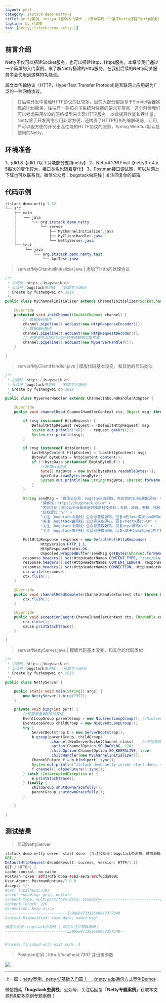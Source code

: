 ```yaml
---
layout: post
category: itstack-demo-netty-1
title: netty案例，netty4.1基础入门篇十二《简单实现一个基于Netty搭建的Http服务》
tagline: by 付政委
tag: [netty,itstack-demo-netty-1]
---
```


## 前言介绍
Netty不仅可以搭建Socket服务，也可以搭建Http、Https服务。本章节我们通过一个简单的入门案例，来了解Netty搭建的Http服务，在我们后续的Netty网关服务中会使用到这样的功能点。

超文本传输协议（HTTP，HyperText Transfer Protocol)是互联网上应用最为广泛的一种网络协议。
>在后端开发中接触HTTP协议的比较多，目前大部分都是基于Servlet容器实现的Http服务，往往有一些核心子系统对性能的要求非常高，这个时候我们可以考虑采用NIO的网络模型来实现HTTP服务，以此提高性能和吞吐量，Netty除了开发网络应用非常方便，还内置了HTTP相关的编解码器，让用户可以很方便的开发出高性能的HTTP协议的服务，Spring Webflux默认是使用的Netty。

## 环境准备
1、jdk1.8【jdk1.7以下只能部分支持netty】
2、Netty4.1.36.Final【netty3.x 4.x 5每次的变化较大，接口类名也随着变化】
3、Postman接口调试器，可以从网上下载也可以联系我，微信公众号：bugstack虫洞栈 | 关注回复你的邮箱

## 代码示例

```java
itstack-demo-netty-1-12
└── src
    ├── main
    │   └── java
    │       └── org.itstack.demo.netty
    │           └── server    	
    │               ├── MyChannelInitializer.java
    │               ├── MyClientHandler.java
    │               └── NettyServer.java
    └── test
         └── java
             └── org.itstack.demo.netty.test
                 └── ApiTest.java
```

>server/MyChannelInitializer.java | 添加了Http的处理协议

```java
/**
 * 虫洞栈：https://bugstack.cn
 * 公众号：bugstack虫洞栈  ｛获取学习源码｝
 * Create by fuzhengwei on 2019
 */
public class MyChannelInitializer extends ChannelInitializer<SocketChannel> {

    @Override
    protected void initChannel(SocketChannel channel) {
        // 数据解码操作
        channel.pipeline().addLast(new HttpResponseEncoder());
        // 数据编码操作
        channel.pipeline().addLast(new HttpRequestDecoder());
        // 在管道中添加我们自己的接收数据实现方法
        channel.pipeline().addLast(new MyServerHandler());
    }

}
```

>server/MyClientHandler.java | 模版代码基本没变，和其他的代码类似

```java
/**
 * 虫洞栈：https://bugstack.cn
 * 公众号：bugstack虫洞栈  ｛获取学习源码｝
 * Create by fuzhengwei on 2019
 */
public class MyServerHandler extends ChannelInboundHandlerAdapter {

    @Override
    public void channelRead(ChannelHandlerContext ctx, Object msg) throws Exception {

        if (msg instanceof HttpRequest) {
            DefaultHttpRequest request = (DefaultHttpRequest) msg;
            System.out.println("URI:" + request.getUri());
            System.err.println(msg);
        }

        if (msg instanceof HttpContent) {
            LastHttpContent httpContent = (LastHttpContent) msg;
            ByteBuf byteData = httpContent.content();
            if (!(byteData instanceof EmptyByteBuf)) {
                //接收msg消息
                byte[] msgByte = new byte[byteData.readableBytes()];
                byteData.readBytes(msgByte);
                System.out.println(new String(msgByte, Charset.forName("UTF-8")));
            }
        }

        String sendMsg = "微信公众号：bugstack虫洞栈，欢迎您的关注&获取源码！不平凡的岁月终究来自你每日不停歇的刻苦拼搏，每一次真正成长都因看清脚下路而抉择出的生活。愿你我；承遇朝霞，年少正恰，整装戎马，刻印风华。\n" +
                "博客栈：https://bugstack.cn\n" +
                "内容介绍：本公众号会每天定时推送科技资料；专题、源码、书籍、视频、咨询、面试、环境等方面内容。尤其在技术专题方面会提供更多的原创内容，让更多的程序员可以从最基础开始了解到技术全貌，目前已经对外提供的有；《手写RPC框架》、《用Java实现JVM》、《基于JavaAgent的全链路监控》、《Netty案例》等专题。\n" +
                "获取源码：\n" +
                "关注｛bugstack虫洞栈｝公众号获取源码，回复<用Java实现jvm源码>\n" +
                "关注｛bugstack虫洞栈｝公众号获取源码，回复<netty源码>\n" +
                "关注｛bugstack虫洞栈｝公众号获取源码，回复<rpc源码>\n" +
                "关注｛bugstack虫洞栈｝公众号获取源码，回复<基于JavaAgent的全链路监控>";

        FullHttpResponse response = new DefaultFullHttpResponse(
                HttpVersion.HTTP_1_1,
                HttpResponseStatus.OK,
                Unpooled.wrappedBuffer(sendMsg.getBytes(Charset.forName("UTF-8"))));
        response.headers().set(HttpHeaderNames.CONTENT_TYPE, "text/plain;charset=UTF-8");
        response.headers().set(HttpHeaderNames.CONTENT_LENGTH, response.content().readableBytes());
        response.headers().set(HttpHeaderNames.CONNECTION, HttpHeaderValues.KEEP_ALIVE);
        ctx.write(response);
        ctx.flush();
    }

    @Override
    public void channelReadComplete(ChannelHandlerContext ctx) throws Exception {
        ctx.flush();
    }

    @Override
    public void exceptionCaught(ChannelHandlerContext ctx, Throwable cause) throws Exception {
        ctx.close();
        cause.printStackTrace();
    }

}
```

>server/NettyServer.java | 模版代码基本没变，和其他的代码类似

```java
/**
 * 虫洞栈：https://bugstack.cn
 * 公众号：bugstack虫洞栈  ｛获取学习源码｝
 * Create by fuzhengwei on 2019
 */
public class NettyServer {

    public static void main(String[] args) {
        new NettyServer().bing(7397);
    }

    private void bing(int port) {
        //配置服务端NIO线程组
        EventLoopGroup parentGroup = new NioEventLoopGroup(); //NioEventLoopGroup extends MultithreadEventLoopGroup Math.max(1, SystemPropertyUtil.getInt("io.netty.eventLoopThreads", NettyRuntime.availableProcessors() * 2));
        EventLoopGroup childGroup = new NioEventLoopGroup();
        try {
            ServerBootstrap b = new ServerBootstrap();
            b.group(parentGroup, childGroup)
                    .channel(NioServerSocketChannel.class)    //非阻塞模式
                    .option(ChannelOption.SO_BACKLOG, 128)
                    .childOption(ChannelOption.SO_KEEPALIVE, true)
                    .childHandler(new MyChannelInitializer());
            ChannelFuture f = b.bind(port).sync();
            System.out.println("itstack-demo-netty server start done. {关注公众号：bugstack虫洞栈，获取源码}");
            f.channel().closeFuture().sync();
        } catch (InterruptedException e) {
            e.printStackTrace();
        } finally {
            childGroup.shutdownGracefully();
            parentGroup.shutdownGracefully();
        }

    }

}
```

## 测试结果

>启动NettyServer

```java
itstack-demo-netty server start done. {关注公众号：bugstack虫洞栈，获取源码}
URI:/
DefaultHttpRequest(decodeResult: success, version: HTTP/1.1)
GET / HTTP/1.1
cache-control: no-cache
Postman-Token: 28f37dfb-bb5a-4cb2-ae7a-87cf6cda900c
User-Agent: PostmanRuntime/7.6.0
Accept: */*
Host: localhost:7397
accept-encoding: gzip, deflate
content-type: multipart/form-data; boundary=--------------------------359056973355668947377349
content-length: 226
Connection: keep-alive
----------------------------359056973355668947377349
Content-Disposition: form-data; name="msg"

微信公众号：bugstack虫洞栈 | 欢迎关注并获取源码！
----------------------------359056973355668947377349--


Process finished with exit code -1
```

>Postman访问；http://localhost:7397 并设置参数

![](https://bugstack.cn/wp-content/uploads/2019/09/netty-1-12-1.png)

------------

上一篇：[netty案例，netty4.1基础入门篇十一《netty udp通信方式案例Demo》](/itstack-demo-netty-1/2019/08/14/netty%E6%A1%88%E4%BE%8B-netty4.1%E5%9F%BA%E7%A1%80%E5%85%A5%E9%97%A8%E7%AF%87%E5%8D%81%E4%B8%80-netty-udp%E9%80%9A%E4%BF%A1%E6%96%B9%E5%BC%8F%E6%A1%88%E4%BE%8BDemo.html)

微信搜索「**bugstack虫洞栈**」公众号，关注后回复「**Netty专题案例**」获取本文源码&更多原创专题案例！